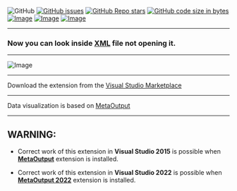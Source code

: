 ![GitHub](https://img.shields.io/github/license/viacheslav-lozinskyi/Preview-XML)
[![GitHub issues](https://img.shields.io/github/issues/viacheslav-lozinskyi/Preview-XML)](https://github.com/viacheslav-lozinskyi/Preview-XML/issues)
[![GitHub Repo stars](https://img.shields.io/github/stars/viacheslav-lozinskyi/Preview-XML)](https://github.com/viacheslav-lozinskyi/Preview-XML/stargazers)
[![GitHub code size in bytes](https://img.shields.io/github/languages/code-size/viacheslav-lozinskyi/Preview-XML)](https://github.com/viacheslav-lozinskyi/Preview-XML)
[![Image](https://img.shields.io/badge/VS-2022-blueviolet)](https://marketplace.visualstudio.com/items?itemName=ViacheslavLozinskyi.MetaOutput-2022)
[![Image](https://img.shields.io/badge/VS-2019-blueviolet)](https://marketplace.visualstudio.com/items?itemName=ViacheslavLozinskyi.MetaOutput-2019)
[![Image](https://img.shields.io/badge/VS-2017-blueviolet)](https://marketplace.visualstudio.com/items?itemName=ViacheslavLozinskyi.MetaOutput-2019)

---

### Now you can look inside [XML](https://en.wikipedia.org/wiki/XML) file not opening it.

---

![Image](https://viacheslav-lozinskyi.github.io/Preview-XML/resource/video/Presentation1.gif)

---

Download the extension from the [Visual Studio Marketplace](https://marketplace.visualstudio.com/items?itemName=ViacheslavLozinskyi.Preview-XML)

---

Data visualization is based on [MetaOutput](https://marketplace.visualstudio.com/items?itemName=ViacheslavLozinskyi.MetaOutput-2019)

---

## WARNING:

- Correct work of this extension in **Visual Studio 2015** is possible when **[MetaOutput](https://marketplace.visualstudio.com/items?itemName=ViacheslavLozinskyi.MetaOutput-2019)** extension is installed.

- Correct work of this extension in **Visual Studio 2022** is possible when **[MetaOutput 2022](https://marketplace.visualstudio.com/items?itemName=ViacheslavLozinskyi.MetaOutput-2022)** extension is installed.
